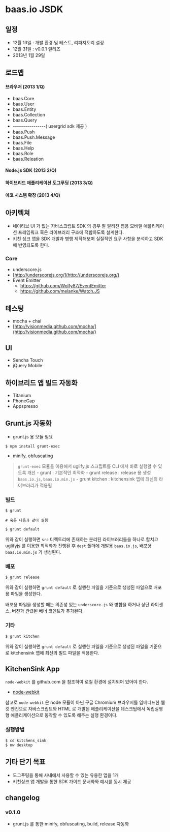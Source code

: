 # baas.io JSDK

## 일정
* 12월 13일 : 개발 환경 및 테스트, 리파지토리 설정
* 12월 31일 : v0.0.1 릴리즈
* 2013년 1월 29일

## 로드맵

#### 브라우저 (2013 1/Q)
* baas.Core
* baas.User
* baas.Entity
* baas.Collection
* baas.Query
* ----------------( usergrid sdk 제공 )
* baas.Push
* baas.Push.Message
* baas.File
* baas.Help
* baas.Role
* baas.Releation

#### Node.js SDK (2013 2/Q)
#### 하이브리드 애플리케이션 도그푸딩 (2013 3/Q)
#### 에코 시스템 확장 (2013 4/Q)

## 아키텍쳐
* 네이티브 UI 가 없는 자바스크립트 SDK 의 경우 잘 알려진 웹용 모바일 애플리케이션 프레임워크 혹은 라이브러리 구조에 적합하도록 설계한다.
* 키친 싱크 앱을 SDK 개발과 병행 제작해보며 실질적인 요구 사항을 분석하고 SDK 에 반영되도록 한다.

### Core
* underscore.js
* [http://underscorejs.org/](http://underscorejs.org/)
* Event Emitter
    - https://github.com/Wolfy87/EventEmitter
    - https://github.com/melanke/Watch.JS

## 테스팅
* mocha + chai
* [http://visionmedia.github.com/mocha/](http://visionmedia.github.com/mocha/)

## UI
* Sencha Touch
* jQuery Mobile

## 하이브리드 앱 빌드 자동화
* Titanium
* PhoneGap
* Appspresso

## Grunt.js 자동화

* grunt.js 용 모듈 필요

```
$ npm install grunt-exec
```

* minify, obfuscating

> `grunt-exec` 모듈을 이용해서 uglify.js 스크립트를 CLI 에서 바로 실행할 수 있도록 개선
	- grunt : 기본적인 최적화
	- grunt release : release 용 생성 `baas.io.js`, `baas.io.min.js`
	- grunt kitchen : kitchensink 앱에 최신의 라이브러리가 적용됨

### 빌드

```
$ grunt

# 혹은 다음과 같이 실행

$ grunt default
```

위와 같이 실행하면 `src` 디렉토리에 존재하는 분리된 라이브러리들을 하나로 합치고 uglifyjs 를 이용한 최적화가 진행된 후 `dest` 폴더에 개발용 `baas.io.js`, 배포용 `baas.io.min.js` 가 생성된다.

### 배포

```
$ grunt release
```

위와 같이 실행하면 `grunt default` 로 실행한 파일을 기준으로 생성된 파일으로 배포용 파일을 생성한다. 

배포용 파일을 생성할 때는 의존성 있는 `underscore.js` 와 병합을 하거나 상단 라이센스, 버젼과 관련된 베너 코멘트가 추가된다.

### 기타

```
$ grunt kitchen
```

위와 같이 실행하면 `grunt default` 로 실행한 파일을 기준으로 생성된 파일을 기준으로 kitchensink 앱에 최신의 빌드 파일을 적용한다.

## KitchenSink App

`node-webkit` 를 github.com 을 참조하여 로컬 환경에 설치되어 있어야 한다. 

* [node-webkit](https://github.com/rogerwang/node-webkit)

참고로 `node-webkit` 은 node 모듈이 아닌 구글 Chromium 브라우저를 임베디드한 웹킷 엔진으로 자바스크립트와 HTML 로 개발된 애플리케이션을 데스크탑에서 독립실행형 애플리케이션으로 동작할 수 있도록 해주는 실행 환경이다.

### 실행방법

```
$ cd kitchens_sink
$ nw desktop
````

## 기타 단기 목표
* 도그푸팅을 통해 사내에서 사용할 수 있는 유용한 앱을 1개
* 키친싱크 앱 개발을 통한 SDK 가이드 문서화와 예시를 동시 제공

## changelog

### v0.1.0
* grunt.js 를 통한 minify, obfuscating, build, release 자동화